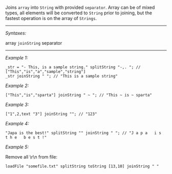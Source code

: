 Joins `array` into `String` with provided `separator`. Array can be of mixed types, all elements will be converted to `String` prior to joining, but the fastest operation is on the array of `Strings`.


---
*Syntaxes:*

array `joinString` separator

---
*Example 1:*

```sqf
_str = "- This, is a sample string." splitString "-,. "; // ["This","is","a","sample","string"]
_str joinString " "; // "This is a sample string"
```

*Example 2:*

```sqf
["This","is","sparta"] joinString " ~ "; // "This ~ is ~ sparta"
```

*Example 3:*

```sqf
["1",2,text "3"] joinString ""; // "123"
```

*Example 4:*

```sqf
"Japa is the best!" splitString "" joinString " "; // "J a p a   i s   t h e   b e s t !"
```

*Example 5:*

Remove all \r\n from file:

```sqf
loadFile "somefile.txt" splitString toString [13,10] joinString " "
```